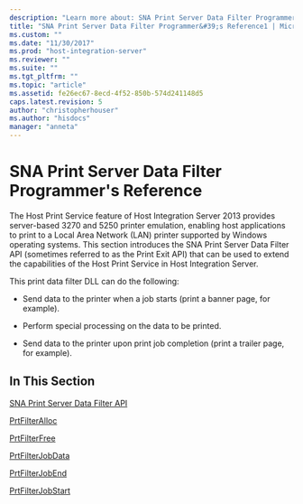 ```yaml
---
description: "Learn more about: SNA Print Server Data Filter Programmer&#39;s Reference"
title: "SNA Print Server Data Filter Programmer&#39;s Reference1 | Microsoft Docs"
ms.custom: ""
ms.date: "11/30/2017"
ms.prod: "host-integration-server"
ms.reviewer: ""
ms.suite: ""
ms.tgt_pltfrm: ""
ms.topic: "article"
ms.assetid: fe26ec67-8ecd-4f52-850b-574d241148d5
caps.latest.revision: 5
author: "christopherhouser"
ms.author: "hisdocs"
manager: "anneta"
---
```

# SNA Print Server Data Filter Programmer&#39;s Reference
The Host Print Service feature of Host Integration Server 2013 provides server-based 3270 and 5250 printer emulation, enabling host applications to print to a Local Area Network (LAN) printer supported by Windows operating systems. This section introduces the SNA Print Server Data Filter API (sometimes referred to as the Print Exit API) that can be used to extend the capabilities of the Host Print Service in Host Integration Server.  
  
 This print data filter DLL can do the following:  
  
-   Send data to the printer when a job starts (print a banner page, for example).  
  
-   Perform special processing on the data to be printed.  
  
-   Send data to the printer upon print job completion (print a trailer page, for example).  
  
## In This Section  
 [SNA Print Server Data Filter API](../core/sna-print-server-data-filter-api1.md)  
  
 [PrtFilterAlloc](../core/prtfilteralloc2.md)  
  
 [PrtFilterFree](../core/prtfilterfree1.md)  
  
 [PrtFilterJobData](../core/prtfilterjobdata2.md)  
  
 [PrtFilterJobEnd](../core/prtfilterjobend1.md)  
  
 [PrtFilterJobStart](../core/prtfilterjobstart1.md)
